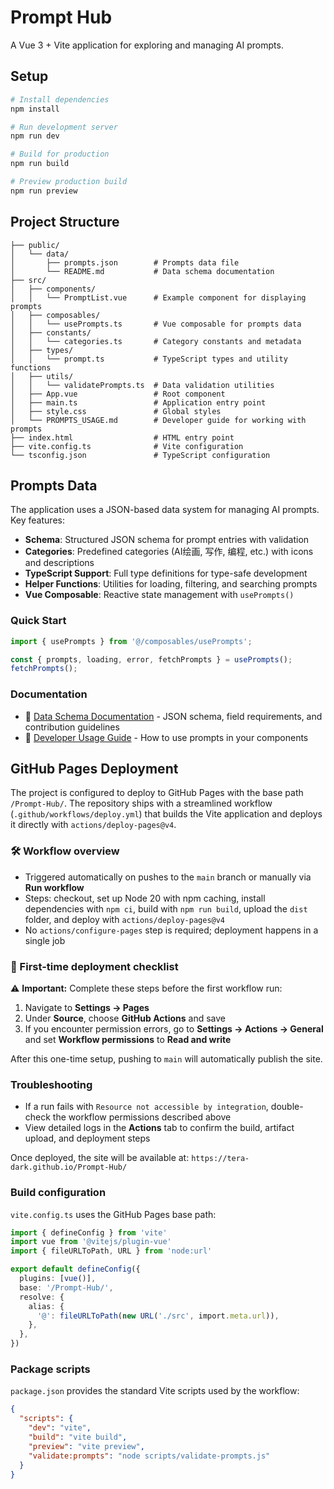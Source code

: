 # Prompt Hub

A Vue 3 + Vite application for exploring and managing AI prompts.

## Setup

```bash
# Install dependencies
npm install

# Run development server
npm run dev

# Build for production
npm run build

# Preview production build
npm run preview
```

## Project Structure

```
├── public/
│   └── data/
│       ├── prompts.json        # Prompts data file
│       └── README.md           # Data schema documentation
├── src/
│   ├── components/
│   │   └── PromptList.vue      # Example component for displaying prompts
│   ├── composables/
│   │   └── usePrompts.ts       # Vue composable for prompts data
│   ├── constants/
│   │   └── categories.ts       # Category constants and metadata
│   ├── types/
│   │   └── prompt.ts           # TypeScript types and utility functions
│   ├── utils/
│   │   └── validatePrompts.ts  # Data validation utilities
│   ├── App.vue                 # Root component
│   ├── main.ts                 # Application entry point
│   ├── style.css               # Global styles
│   └── PROMPTS_USAGE.md        # Developer guide for working with prompts
├── index.html                  # HTML entry point
├── vite.config.ts              # Vite configuration
└── tsconfig.json               # TypeScript configuration
```

## Prompts Data

The application uses a JSON-based data system for managing AI prompts. Key features:

- **Schema**: Structured JSON schema for prompt entries with validation
- **Categories**: Predefined categories (AI绘画, 写作, 编程, etc.) with icons and descriptions
- **TypeScript Support**: Full type definitions for type-safe development
- **Helper Functions**: Utilities for loading, filtering, and searching prompts
- **Vue Composable**: Reactive state management with `usePrompts()`

### Quick Start

```typescript
import { usePrompts } from '@/composables/usePrompts';

const { prompts, loading, error, fetchPrompts } = usePrompts();
fetchPrompts();
```

### Documentation

- 📘 [Data Schema Documentation](public/data/README.md) - JSON schema, field requirements, and contribution guidelines
- 📗 [Developer Usage Guide](src/PROMPTS_USAGE.md) - How to use prompts in your components

## GitHub Pages Deployment

The project is configured to deploy to GitHub Pages with the base path `/Prompt-Hub/`. The repository ships with a streamlined workflow (`.github/workflows/deploy.yml`) that builds the Vite application and deploys it directly with `actions/deploy-pages@v4`.

### 🛠️ Workflow overview

- Triggered automatically on pushes to the `main` branch or manually via **Run workflow**
- Steps: checkout, set up Node 20 with npm caching, install dependencies with `npm ci`, build with `npm run build`, upload the `dist` folder, and deploy with `actions/deploy-pages@v4`
- No `actions/configure-pages` step is required; deployment happens in a single job

### 📝 First-time deployment checklist

⚠️ **Important:** Complete these steps before the first workflow run:

1. Navigate to **Settings → Pages**
2. Under **Source**, choose **GitHub Actions** and save
3. If you encounter permission errors, go to **Settings → Actions → General** and set **Workflow permissions** to **Read and write**

After this one-time setup, pushing to `main` will automatically publish the site.

### Troubleshooting

- If a run fails with `Resource not accessible by integration`, double-check the workflow permissions described above
- View detailed logs in the **Actions** tab to confirm the build, artifact upload, and deployment steps

Once deployed, the site will be available at: `https://tera-dark.github.io/Prompt-Hub/`

### Build configuration

`vite.config.ts` uses the GitHub Pages base path:

```typescript
import { defineConfig } from 'vite'
import vue from '@vitejs/plugin-vue'
import { fileURLToPath, URL } from 'node:url'

export default defineConfig({
  plugins: [vue()],
  base: '/Prompt-Hub/',
  resolve: {
    alias: {
      '@': fileURLToPath(new URL('./src', import.meta.url)),
    },
  },
})
```

### Package scripts

`package.json` provides the standard Vite scripts used by the workflow:

```json
{
  "scripts": {
    "dev": "vite",
    "build": "vite build",
    "preview": "vite preview",
    "validate:prompts": "node scripts/validate-prompts.js"
  }
}
```
